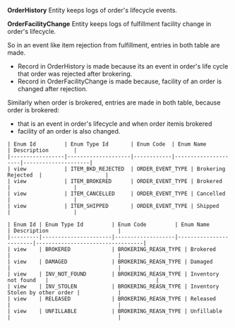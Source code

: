 
**OrderHistory** 
  Entity keeps logs of order's lifecycle events.
  
**OrderFacilityChange**
  Entity keeps logs of fulfillment facility change in order's lifecycle.

So in an event like item rejection from fulfillment, entries in both table are made. 
*  Record in OrderHistory is made because its an event in order's life cycle that order was rejected after brokering. 
*  Record in OrderFacilityChange is made because, facility of an order is changed after rejection.

Similarly when order is brokered, entries are made in both table, because order is brokered:
*  that is an event in order's lifecycle and when order itemis brokered
*  facility of an order is also changed.


```
| Enum Id         | Enum Type Id       | Enum Code  | Enum Name           | Description        |
|-----------------|--------------------|------------|---------------------|---------------------|
| view            | ITEM_BKD_REJECTED  | ORDER_EVENT_TYPE | Brokering Rejected  |                    |
| view            | ITEM_BROKERED      | ORDER_EVENT_TYPE | Brokered            |                    |
| view            | ITEM_CANCELLED     | ORDER_EVENT_TYPE | Cancelled           |                    |
| view            | ITEM_SHIPPED       | ORDER_EVENT_TYPE | Shipped             |                    |
```

```
| Enum Id | Enum Type Id         | Enum Code         | Enum Name              | Description                      |
|---------|----------------------|-------------------|------------------------|----------------------------------|
| view    | BROKERED             | BROKERING_REASN_TYPE | Brokered              |                                  |
| view    | DAMAGED              | BROKERING_REASN_TYPE | Damaged               |                                  |
| view    | INV_NOT_FOUND        | BROKERING_REASN_TYPE | Inventory not found   |                                  |
| view    | INV_STOLEN           | BROKERING_REASN_TYPE | Inventory Stolen by other order |            |
| view    | RELEASED             | BROKERING_REASN_TYPE | Released              |                                  |
| view    | UNFILLABLE           | BROKERING_REASN_TYPE | Unfillable            |                                  |
```
